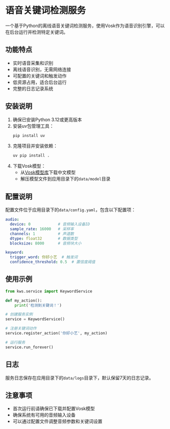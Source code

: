 # 语音关键词检测服务

一个基于Python的离线语音关键词检测服务，使用Vosk作为语音识别引擎，可以在后台运行并检测特定关键词。

## 功能特点

- 实时语音采集和识别
- 离线语音识别，无需网络连接
- 可配置的关键词和触发动作
- 低资源占用，适合后台运行
- 完整的日志记录系统

## 安装说明

1. 确保已安装Python 3.12或更高版本
2. 安装uv包管理工具：
   ```bash
   pip install uv
   ```
3. 克隆项目并安装依赖：
   ```bash
   uv pip install .
   ```
4. 下载Vosk模型：
   - 从[Vosk模型库](https://alphacephei.com/vosk/models)下载中文模型
   - 解压模型文件到应用目录下的`data/model`目录

## 配置说明

配置文件位于应用目录下的`data/config.yaml`，包含以下配置项：

```yaml
audio:
  device: 0            # 音频输入设备ID
  sample_rate: 16000   # 采样率
  channels: 1          # 声道数
  dtype: float32       # 数据类型
  blocksize: 8000      # 音频块大小

keyword:
  trigger_word: 你好小艺  # 触发词
  confidence_threshold: 0.5  # 置信度阈值
```

## 使用示例

```python
from kws.service import KeywordService

def my_action():
    print('检测到关键词！')

# 创建服务实例
service = KeywordService()

# 注册关键词动作
service.register_action('你好小艺', my_action)

# 运行服务
service.run_forever()
```

## 日志

服务日志保存在应用目录下的`data/logs`目录下，默认保留7天的日志记录。

## 注意事项

- 首次运行前请确保已下载并配置Vosk模型
- 确保系统有可用的音频输入设备
- 可以通过配置文件调整音频参数和关键词设置